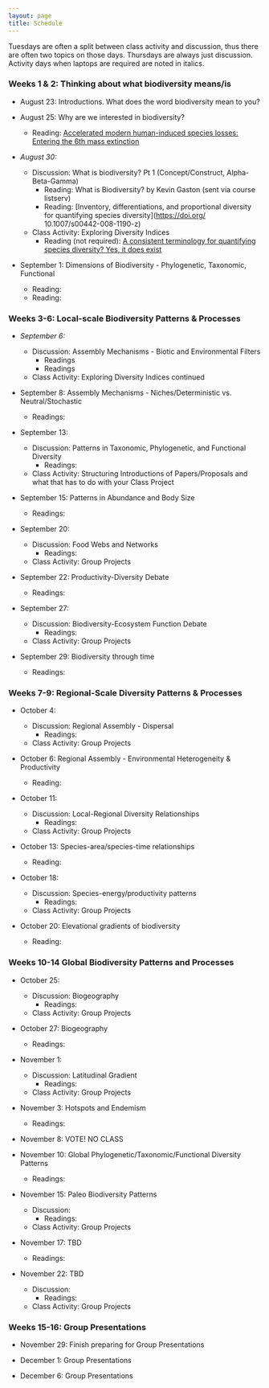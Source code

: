 ```yaml
---
layout: page
title: Schedule
---
```

Tuesdays are often a split between class activity and discussion, thus there are often two topics on those days. Thursdays are always just discussion. Activity days when laptops are required are noted in italics.

### Weeks 1 & 2: Thinking about what biodiversity means/is

* August 23: Introductions. What does the word biodiversity mean to you?

* August 25: Why are we interested in biodiversity?
    * Reading: [Accelerated modern human-induced species losses: Entering the 6th mass extinction](https://doi.org/10.1126/sciadv.1400253 )


* *August 30:* 
    * Discussion: What is biodiversity? Pt 1 (Concept/Construct, Alpha-Beta-Gamma) 
        * Reading: What is Biodiversity? by Kevin Gaston (sent via course listserv)
        * Reading: [Inventory, differentiations, and proportional diversity for quantifying species diversity](https://doi.org/ 10.1007/s00442-008-1190-z)
    * Class Activity: Exploring Diversity Indices
        * Reading (not required): [A consistent terminology for quantifying species diversity? Yes, it does exist](https://doi.org/10.1007%2Fs00442-010-1812-0)


* September 1: Dimensions of Biodiversity - Phylogenetic, Taxonomic, Functional
    * Reading:
    * Reading:

### Weeks 3-6: Local-scale Biodiversity Patterns & Processes

* *September 6:* 
    * Discussion: Assembly Mechanisms - Biotic and Environmental Filters
         * Readings
         * Readings
    * Class Activity: Exploring Diversity Indices continued


* September 8: Assembly Mechanisms - Niches/Deterministic vs. Neutral/Stochastic
    * Readings:
 

* September 13: 
    * Discussion: Patterns in Taxonomic, Phylogenetic, and Functional Diversity
         * Readings: 
    * Class Activity: Structuring Introductions of Papers/Proposals and what that has to do with your Class Project


* September 15: Patterns in Abundance and Body Size
    * Readings: 


* September 20: 
    * Discussion: Food Webs and Networks
         * Readings:
    * Class Activity: Group Projects
 

 * September 22: Productivity-Diversity Debate
    * Readings: 


* September 27:  
    * Discussion: Biodiversity-Ecosystem Function Debate
         * Readings:
    * Class Activity: Group Projects
 

* September 29: Biodiversity through time
    * Readings: 

### Weeks 7-9: Regional-Scale Diversity Patterns & Processes

* October 4:  
    * Discussion: Regional Assembly - Dispersal
         * Readings:
    * Class Activity: Group Projects

* October 6: Regional Assembly - Environmental Heterogeneity & Productivity
    * Reading: 

* October 11:  
    * Discussion: Local-Regional Diversity Relationships
         * Readings:
    * Class Activity: Group Projects
 
* October 13: Species-area/species-time relationships
    * Reading: 

* October 18: 
    * Discussion: Species-energy/productivity patterns
         * Readings:
    * Class Activity: Group Projects

* October 20: Elevational gradients of biodiversity
    * Reading: 

### Weeks 10-14 Global Biodiversity Patterns and Processes

* October 25: 
    * Discussion: Biogeography
         * Readings:
    * Class Activity: Group Projects
   
 * October 27: Biogeography
    *  Readings:
 
* November 1: 
    * Discussion: Latitudinal Gradient
         * Readings:
    * Class Activity: Group Projects
 
* November 3: Hotspots and Endemism
    *  Readings:

* November 8: VOTE! NO CLASS

* November 10: Global Phylogenetic/Taxonomic/Functional Diversity Patterns
    * Readings:
 
* November 15: Paleo Biodiversity Patterns
    * Discussion: 
         * Readings:
    * Class Activity: Group Projects

* November 17: TBD
    * Readings:

* November 22: TBD
    * Discussion: 
         * Readings:
    * Class Activity: Group Projects

### Weeks 15-16: Group Presentations
 
* November 29: Finish preparing for Group Presentations

* December 1: Group Presentations

 
* December 6: Group Presentations

